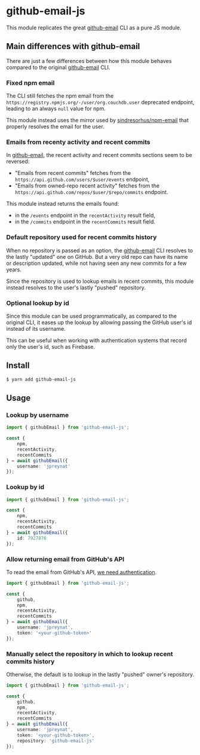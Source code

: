 # github-email-js

This module replicates the great [github-email](https://github.com/paulirish/github-email) CLI as a pure JS module.

## Main differences with github-email

There are just a few differences between how this module behaves compared to the original [github-email](https://github.com/paulirish/github-email) CLI.

### Fixed npm email

The CLI still fetches the npm email from the `https://registry.npmjs.org/-/user/org.couchdb.user` deprecated endpoint, leading to an always `null` value for npm.

This module instead uses the mirror used by [sindresorhus/npm-email](https://github.com/sindresorhus/npm-email/blob/master/index.js#L13-L16) that properly resolves the email for the user.

### Emails from recenty activity and recent commits

In [github-email](https://github.com/paulirish/github-email), the recent activity and recent commits sections seem to be reversed:
- "Emails from recent commits" fetches from the `https://api.github.com/users/$user/events` endpoint,
- "Emails from owned-repo recent activity" fetches from the `https://api.github.com/repos/$user/$repo/commits` endpoint.

This module instead returns the emails found:
- in the `/events` endpoint in the `recentActivity` result field,
- in the `/commits` endpoint in the `recentCommits` result field.

### Default repository used for recent commits history

When no repository is passed as an option, the [github-email](https://github.com/paulirish/github-email) CLI resolves to the lastly "updated" one on GitHub. But a very old repo can have its name or description updated, while not having seen any new commits for a few years.

Since the repository is used to lookup emails in recent commits, this module instead resolves to the user's lastly "pushed" repository.

### Optional lookup by id

Since this module can be used programmatically, as compared to the original CLI, it eases up the lookup by allowing passing the GitHub user's id instead of its username.

This can be useful when working with authentication systems that record only the user's id, such as Firebase.

## Install

```sh
$ yarn add github-email-js
```

## Usage

### Lookup by username

```ts
import { githubEmail } from 'github-email-js';

const {
    npm,
    recentActivity,
    recentCommits
} = await githubEmail({
    username: 'jpreynat'
});
```

### Lookup by id

```ts
import { githubEmail } from 'github-email-js';

const {
    npm,
    recentActivity,
    recentCommits
} = await githubEmail({
    id: 7927876
});
```

### Allow returning email from GitHub's API

To read the email from GitHub's API, [we need authentication](https://docs.github.com/en/free-pro-team@latest/rest/reference/users#get-a-user).

```ts
import { githubEmail } from 'github-email-js';

const {
    github,
    npm,
    recentActivity,
    recentCommits
} = await githubEmail({
    username: 'jpreynat',
    token: '<your-github-token>'
});
```

### Manually select the repository in which to lookup recent commits history

Otherwise, the default is to lookup in the lastly "pushed" owner's repository.

```ts
import { githubEmail } from 'github-email-js';

const {
    github,
    npm,
    recentActivity,
    recentCommits
} = await githubEmail({
    username: 'jpreynat',
    token: '<your-github-token>',
    repository: 'github-email-js'
});
```
